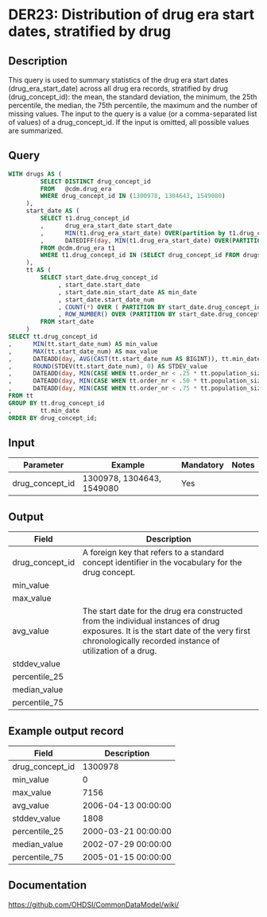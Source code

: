 <!---
Group:drug era
Name:DER23 Distribution of drug era start dates, stratified by drug
Author:Patrick Ryan
CDM Version: 5.3
-->

# DER23: Distribution of drug era start dates, stratified by drug

## Description
This query is used to summary statistics of the drug era start dates (drug_era_start_date) across all drug era records, stratified by drug (drug_concept_id): the mean, the standard deviation, the minimum, the 25th percentile, the median, the 75th percentile, the maximum and the number of missing values. The input to the query is a value (or a comma-separated list of values) of a drug_concept_id. If the input is omitted, all possible values are summarized.

## Query
```sql
WITH drugs AS (
         SELECT DISTINCT drug_concept_id
         FROM   @cdm.drug_era
         WHERE drug_concept_id IN (1300978, 1304643, 1549080)
     ),
     start_date AS (
         SELECT t1.drug_concept_id
         ,      drug_era_start_date start_date
         ,      MIN(t1.drug_era_start_date) OVER(partition by t1.drug_concept_id) min_start_date
         ,      DATEDIFF(day, MIN(t1.drug_era_start_date) OVER(PARTITION BY t1.drug_concept_id), t1.drug_era_start_date) AS start_date_num
         FROM @cdm.drug_era t1
         WHERE t1.drug_concept_id IN (SELECT drug_concept_id FROM drugs)
     ),
     tt AS (
         SELECT start_date.drug_concept_id
              , start_date.start_date
              , start_date.min_start_date AS min_date
              , start_date.start_date_num
              , COUNT(*) OVER ( PARTITION BY start_date.drug_concept_id) AS population_size
              , ROW_NUMBER() OVER (PARTITION BY start_date.drug_concept_id ORDER BY start_date.drug_concept_id, start_date.start_date_num) order_nr
         FROM start_date
     )
SELECT tt.drug_concept_id
,      MIN(tt.start_date_num) AS min_value
,      MAX(tt.start_date_num) AS max_value
,      DATEADD(day, AVG(CAST(tt.start_date_num AS BIGINT)), tt.min_date) AS avg_value
,      ROUND(STDEV(tt.start_date_num), 0) AS STDEV_value
,      DATEADD(day, MIN(CASE WHEN tt.order_nr < .25 * tt.population_size THEN 99999999 ELSE tt.start_date_num END), tt.min_date) AS percentile_25
,      DATEADD(day, MIN(CASE WHEN tt.order_nr < .50 * tt.population_size THEN 99999999 ELSE tt.start_date_num END), tt.min_date) AS median_value
,      DATEADD(day, MIN(CASE WHEN tt.order_nr < .75 * tt.population_size THEN 99999999 ELSE tt.start_date_num END), tt.min_date) AS percentile_75
FROM tt
GROUP BY tt.drug_concept_id
,        tt.min_date
ORDER BY drug_concept_id;
```

## Input

| Parameter |  Example |  Mandatory |  Notes |
| --- | --- | --- | --- |
| drug_concept_id | 1300978, 1304643, 1549080 | Yes |   |

## Output

| Field |  Description |
| --- | --- |
| drug_concept_id | A foreign key that refers to a standard concept identifier in the vocabulary for the drug concept. |
| min_value |   |
| max_value |   |
| avg_value | The start date for the drug era constructed from the individual instances of drug exposures. It is the start date of the very first chronologically recorded instance of utilization of a drug. |
| stddev_value |   |
| percentile_25 |      |
| median_value |      |
| percentile_75 |      |

## Example output record

| Field |  Description |
| --- | --- |
| drug_concept_id | 1300978 |
| min_value | 0 |
| max_value | 7156 |
| avg_value | 2006-04-13 00:00:00 |
| stddev_value | 1808 |
| percentile_25 | 2000-03-21 00:00:00 |
| median_value | 2002-07-29 00:00:00 |
| percentile_75 | 2005-01-15 00:00:00 |

## Documentation
https://github.com/OHDSI/CommonDataModel/wiki/
